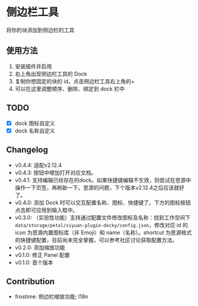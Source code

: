 # 侧边栏工具

将你的块添加到侧边栏的工具

## 使用方法

1. 安装插件并启用
2. 右上角出现侧边栏工具的 Dock
3. 复制你想固定的块的 id，点击侧边栏工具右上角的+
4. 可以在这里调整顺序、删除、绑定到 dock 栏中

## TODO

- [x] dock 图标自定义
- [x] dock 名称自定义

## Changelog
- v0.4.4: 适配v2.12.4
- v0.4.3: 按钮中增加打开对应文档。
- v0.4.1: 支持编辑已经存在的dock。如果快捷键编辑不生效，则尝试在思源中操作一下页签，再刷新一下。思源的问题，下个版本v2.12.4之后应该就好了。
- v0.4.0: 添加 Dock 时可以交互配置名称、图标、快捷键了。下方的图标按钮点击即可应用到输入框中。
- v0.3.0: （实验性功能）支持通过配置文件修改图标及名称：找到工作空间下`data/storage/petal/siyuan-plugin-docky/config.json`，修改对应 id 的 icon 为思源内置图标库（非 Emoji）和 name（名称）。shortcut 为思源格式的快捷键配置，目前尚未完全掌握，可以参考社区讨论获取配置方法。
- v0.2.0: 添加缩放功能
- v0.1.0: 修正 Panel 配置
- v0.1.0: 首个版本

## Contribution

- frostime: 侧边栏缩放功能; I18n

